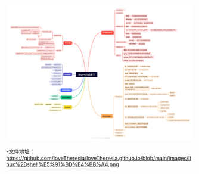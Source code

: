 ![linux+shell命令](../../images/linux+shell命令.png)

-文件地址：
https://github.com/loveTheresia/loveTheresia.github.io/blob/main/images/linux%2Bshell%E5%91%BD%E4%BB%A4.png
